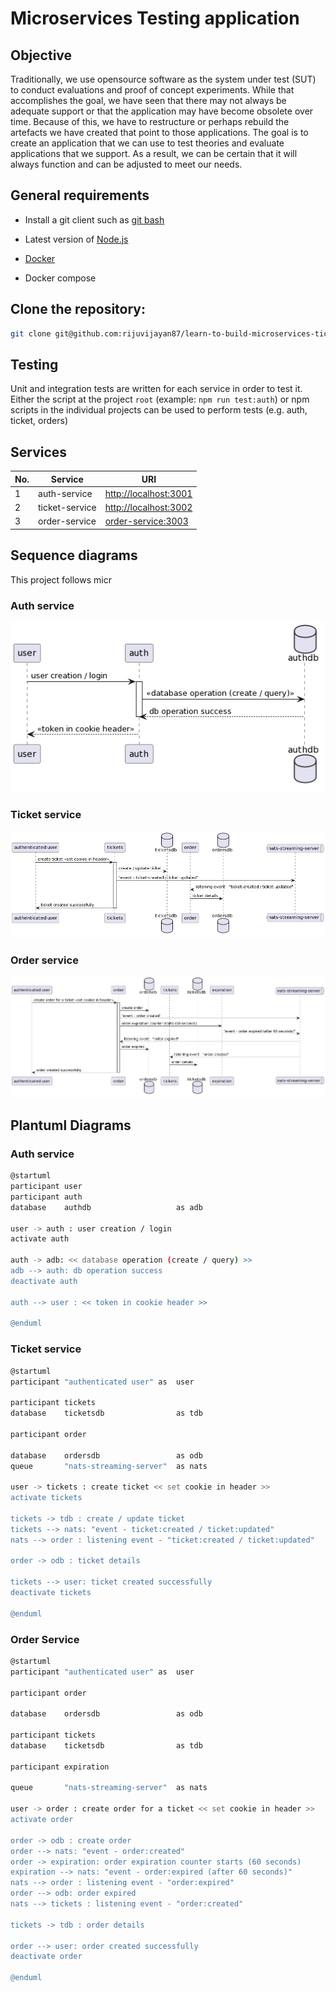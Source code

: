 # Microservices Testing application

## Objective

Traditionally, we use opensource software as the system under test (SUT) to conduct evaluations and proof of concept experiments. While that accomplishes the goal, we have seen that there may not always be adequate support or that the application may have become obsolete over time. Because of this, we have to restructure or perhaps rebuild the artefacts we have created that point to those applications.
The goal is to create an application that we can use to test theories and evaluate applications that we support. As a result, we can be certain that it will always function and can be adjusted to meet our needs.

## General requirements

- Install a git client such as [git bash](https://git-scm.com/downloads)

- Latest version of [Node.js](https://nodejs.org/en/download/)

- [Docker](https://mantelgroup.atlassian.net/wiki/spaces/CMD/pages/4343824385/Docker)

- Docker compose

## Clone the repository:

```bash
git clone git@github.com:rijuvijayan87/learn-to-build-microservices-ticketing-app.git
```

## Testing

Unit and integration tests are written for each service in order to test it. Either the script at the project `root` (example: `npm run test:auth`) or npm scripts in the individual projects can be used to perform tests (e.g. auth, ticket, orders)

## Services

| No. | Service        | URI                                            |
| --- | -------------- | ---------------------------------------------- |
| 1   | auth-service   | [http://localhost:3001](http://localhost:3001) |
| 2   | ticket-service | [http://localhost:3002](http://localhost:3002) |
| 3   | order-service  | [order-service:3003](http://localhost:3003)    |

## Sequence diagrams

This project follows micr

### Auth service

![Authorization workflow](./docs/auth.png)

### Ticket service

![Authorization workflow](./docs/tickets.png)

### Order service

![Authorization workflow](./docs/orders.png)

## Plantuml Diagrams

### Auth service

```bash
@startuml
participant user
participant auth
database    authdb                   as adb

user -> auth : user creation / login
activate auth

auth -> adb: << database operation (create / query) >>
adb --> auth: db operation success
deactivate auth

auth --> user : << token in cookie header >>

@enduml
```

### Ticket service

```bash
@startuml
participant "authenticated user" as  user

participant tickets
database    ticketsdb                as tdb

participant order

database    ordersdb                 as odb
queue       "nats-streaming-server"  as nats

user -> tickets : create ticket << set cookie in header >>
activate tickets

tickets -> tdb : create / update ticket
tickets --> nats: "event - ticket:created / ticket:updated"
nats --> order : listening event - "ticket:created / ticket:updated"

order -> odb : ticket details

tickets --> user: ticket created successfully
deactivate tickets

@enduml
```

### Order Service

```bash
@startuml
participant "authenticated user" as  user

participant order

database    ordersdb                 as odb

participant tickets
database    ticketsdb                as tdb

participant expiration

queue       "nats-streaming-server"  as nats

user -> order : create order for a ticket << set cookie in header >>
activate order

order -> odb : create order
order --> nats: "event - order:created"
order -> expiration: order expiration counter starts (60 seconds)
expiration --> nats: "event - order:expired (after 60 seconds)"
nats --> order : listening event - "order:expired"
order --> odb: order expired
nats --> tickets : listening event - "order:created"

tickets -> tdb : order details

order --> user: order created successfully
deactivate order

@enduml
```
